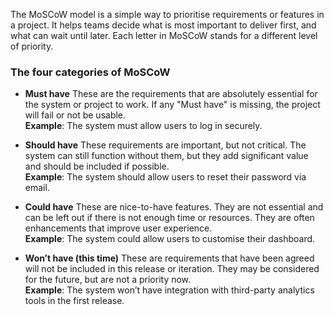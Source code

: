 The MoSCoW model is a simple way to prioritise requirements or features in a project. It helps teams decide what is most important to deliver first, and what can wait until later. Each letter in MoSCoW stands for a different level of priority.

### The four categories of MoSCoW

- **Must have**
    These are the requirements that are absolutely essential for the system or project to work. If any "Must have" is missing, the project will fail or not be usable.  
    **Example**: The system must allow users to log in securely.

- **Should have**
    These requirements are important, but not critical. The system can still function without them, but they add significant value and should be included if possible.  
    **Example**: The system should allow users to reset their password via email.

- **Could have**
    These are nice-to-have features. They are not essential and can be left out if there is not enough time or resources. They are often enhancements that improve user experience.  
    **Example**: The system could allow users to customise their dashboard.

- **Won’t have (this time)**
    These are requirements that have been agreed will not be included in this release or iteration. They may be considered for the future, but are not a priority now.  
    **Example**: The system won’t have integration with third-party analytics tools in the first release.